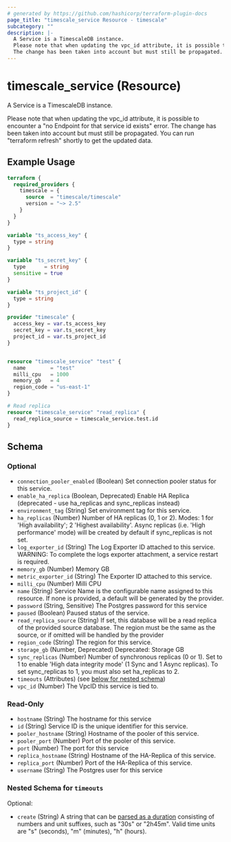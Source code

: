 ```yaml
---
# generated by https://github.com/hashicorp/terraform-plugin-docs
page_title: "timescale_service Resource - timescale"
subcategory: ""
description: |-
  A Service is a TimescaleDB instance.
  Please note that when updating the vpc_id attribute, it is possible to encounter a "no Endpoint for that service id exists" error.
  The change has been taken into account but must still be propagated. You can run "terraform refresh" shortly to get the updated data.
---
```


# timescale_service (Resource)

A Service is a TimescaleDB instance.

Please note that when updating the vpc_id attribute, it is possible to encounter a "no Endpoint for that service id exists" error. 
The change has been taken into account but must still be propagated. You can run "terraform refresh" shortly to get the updated data.

## Example Usage

```terraform
terraform {
  required_providers {
    timescale = {
      source  = "timescale/timescale"
      version = "~> 2.5"
    }
  }
}

variable "ts_access_key" {
  type = string
}

variable "ts_secret_key" {
  type      = string
  sensitive = true
}

variable "ts_project_id" {
  type = string
}

provider "timescale" {
  access_key = var.ts_access_key
  secret_key = var.ts_secret_key
  project_id = var.ts_project_id
}


resource "timescale_service" "test" {
  name        = "test"
  milli_cpu   = 1000
  memory_gb   = 4
  region_code = "us-east-1"
}

# Read replica
resource "timescale_service" "read_replica" {
  read_replica_source = timescale_service.test.id
}
```

<!-- schema generated by tfplugindocs -->
## Schema

### Optional

- `connection_pooler_enabled` (Boolean) Set connection pooler status for this service.
- `enable_ha_replica` (Boolean, Deprecated) Enable HA Replica (deprecated - use ha_replicas and sync_replicas instead)
- `environment_tag` (String) Set environment tag for this service.
- `ha_replicas` (Number) Number of HA replicas (0, 1 or 2). Modes: 1 for 'High availability'; 2 'Highest availability'. Async replicas (i.e. 'High performance' mode) will be created by default if sync_replicas is not set.
- `log_exporter_id` (String) The Log Exporter ID attached to this service.
				WARNING: To complete the logs exporter attachment, a service restart is required.
- `memory_gb` (Number) Memory GB
- `metric_exporter_id` (String) The Exporter ID attached to this service.
- `milli_cpu` (Number) Milli CPU
- `name` (String) Service Name is the configurable name assigned to this resource. If none is provided, a default will be generated by the provider.
- `password` (String, Sensitive) The Postgres password for this service
- `paused` (Boolean) Paused status of the service.
- `read_replica_source` (String) If set, this database will be a read replica of the provided source database. The region must be the same as the source, or if omitted will be handled by the provider
- `region_code` (String) The region for this service.
- `storage_gb` (Number, Deprecated) Deprecated: Storage GB
- `sync_replicas` (Number) Number of synchronous replicas (0 or 1). Set to 1 to enable 'High data integrity mode' (1 Sync and 1 Async replicas). To set sync_replicas to 1, you must also set ha_replicas to 2.
- `timeouts` (Attributes) (see [below for nested schema](#nestedatt--timeouts))
- `vpc_id` (Number) The VpcID this service is tied to.

### Read-Only

- `hostname` (String) The hostname for this service
- `id` (String) Service ID is the unique identifier for this service.
- `pooler_hostname` (String) Hostname of the pooler of this service.
- `pooler_port` (Number) Port of the pooler of this service.
- `port` (Number) The port for this service
- `replica_hostname` (String) Hostname of the HA-Replica of this service.
- `replica_port` (Number) Port of the HA-Replica of this service.
- `username` (String) The Postgres user for this service

<a id="nestedatt--timeouts"></a>
### Nested Schema for `timeouts`

Optional:

- `create` (String) A string that can be [parsed as a duration](https://pkg.go.dev/time#ParseDuration) consisting of numbers and unit suffixes, such as "30s" or "2h45m". Valid time units are "s" (seconds), "m" (minutes), "h" (hours).
